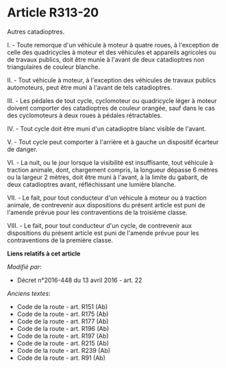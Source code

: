 # Article R313-20

Autres catadioptres.

I. - Toute remorque d'un véhicule à moteur à quatre roues, à l'exception de celle des quadricycles à moteur et des véhicules
et appareils agricoles ou de travaux publics, doit être munie à l'avant de deux catadioptres non triangulaires de couleur
blanche.

II. - Tout véhicule à moteur, à l'exception des véhicules de travaux publics automoteurs, peut être muni à l'avant de tels
catadioptres.

III. - Les pédales de tout cycle, cyclomoteur ou quadricycle léger à moteur doivent comporter des catadioptres de couleur
orangée, sauf dans le cas des cyclomoteurs à deux roues à pédales rétractables.

IV. - Tout cycle doit être muni d'un catadioptre blanc visible de l'avant.

V. - Tout cycle peut comporter à l'arrière et à gauche un dispositif écarteur de danger.

VI. - La nuit, ou le jour lorsque la visibilité est insuffisante, tout véhicule à traction animale, dont, chargement compris,
la longueur dépasse 6 mètres ou la largeur 2 mètres, doit être muni à l'avant, à la limite du gabarit, de deux catadioptres
avant, réfléchissant une lumière blanche.

VII. - Le fait, pour tout conducteur d'un véhicule à moteur ou à traction animale, de contrevenir aux dispositions du présent
article est puni de l'amende prévue pour les contraventions de la troisième classe.

VIII. - Le fait, pour tout conducteur d'un cycle, de contrevenir aux dispositions du présent article est puni de l'amende
prévue pour les contraventions de la première classe.

**Liens relatifs à cet article**

_Modifié par_:

  - Décret n°2016-448 du 13 avril 2016 - art. 22

_Anciens textes_:

  - Code de la route - art. R151 (Ab)
  - Code de la route - art. R175 (Ab)
  - Code de la route - art. R177 (Ab)
  - Code de la route - art. R196 (Ab)
  - Code de la route - art. R197 (Ab)
  - Code de la route - art. R215 (Ab)
  - Code de la route - art. R239 (Ab)
  - Code de la route - art. R91 (Ab)

